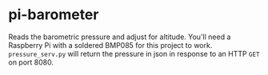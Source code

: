# pi-barometer

Reads the barometric pressure and adjust for altitude.  You'll need a Raspberry Pi with a soldered BMP085 for this project to work.  `pressure_serv.py` will return the pressure in json in response to an HTTP `GET` on port 8080.
